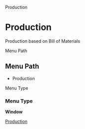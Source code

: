 
Production
# Production


Production based on Bill of Materials

Menu Path
## Menu Path



- Production

Menu Type
### Menu Type

**Window**


[Production](functional-guide/window/window-production.md)